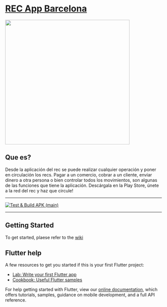 # [REC App Barcelona](https://rec.barcelona) <!-- omit in toc -->

<img src="https://rec.barcelona/wp-content/uploads/2018/04/Group-3116@2x.png" width="400" />

## Que es? <!-- omit in toc -->
Desde la aplicación del rec se puede realizar cualquier operación y poner en circulación los recs. Pagar a un comercio, cobrar a un cliente, enviar dinero a otra persona o bien controlar todos los movimientos, son algunas de las funciones que tiene la aplicación. Descárgala en la Play Store, únete a la red del rec y haz que circule!

----

[![Test & Build APK (main)](https://github.com/QbitArtifacts/rec_app_v2/actions/workflows/test_main.yml/badge.svg)](https://github.com/QbitArtifacts/rec_app_v2/actions/workflows/test_main.yml)

----

## Getting Started

To get started, plaese refer to the [wiki](https://github.com/QbitArtifacts/rec_app_v2/wiki)

## Flutter help

A few resources to get you started if this is your first Flutter project:

- [Lab: Write your first Flutter app](https://flutter.dev/docs/get-started/codelab)
- [Cookbook: Useful Flutter samples](https://flutter.dev/docs/cookbook)

For help getting started with Flutter, view our
[online documentation](https://flutter.dev/docs), which offers tutorials,
samples, guidance on mobile development, and a full API reference.
